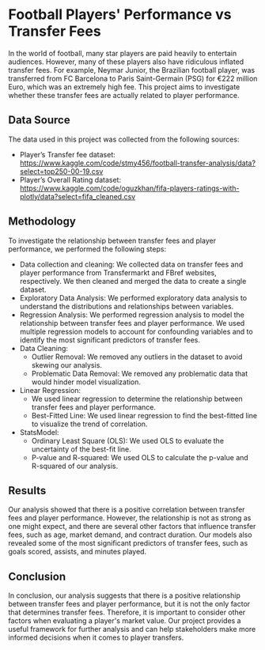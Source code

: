 # Football Players' Performance vs Transfer Fees
In the world of football, many star players are paid heavily to entertain audiences. However, many of these players also have ridiculous inflated transfer fees. For example, Neymar Junior, the Brazilian football player, was transferred from FC Barcelona to Paris Saint-Germain (PSG) for €222 million Euro, which was an extremely high fee. This project aims to investigate whether these transfer fees are actually related to player performance.

## Data Source
The data used in this project was collected from the following sources:

* Player’s Transfer fee dataset: https://www.kaggle.com/code/stmy456/football-transfer-analysis/data?select=top250-00-19.csv
* Player’s Overall Rating dataset: https://www.kaggle.com/code/oguzkhan/fifa-players-ratings-with-plotly/data?select=fifa_cleaned.csv

## Methodology
To investigate the relationship between transfer fees and player performance, we performed the following steps:

* Data collection and cleaning: We collected data on transfer fees and player performance from Transfermarkt and FBref websites, respectively. We then cleaned and merged the data to create a single dataset.
* Exploratory Data Analysis: We performed exploratory data analysis to understand the distributions and relationships between variables.
* Regression Analysis: We performed regression analysis to model the relationship between transfer fees and player performance. We used multiple regression models to account for confounding variables and to identify the most significant predictors of transfer fees.
* Data Cleaning:
  * Outlier Removal: We removed any outliers in the dataset to avoid skewing our analysis.
   * Problematic Data Removal: We removed any problematic data that would hinder model visualization.
* Linear Regression:
  * We used linear regression to determine the relationship between transfer fees and player performance.
  * Best-Fitted Line: We used linear regression to find the best-fitted line to visualize the trend of correlation.
* StatsModel:
  * Ordinary Least Square (OLS): We used OLS to evaluate the uncertainty of the best-fit line.
  * P-value and R-squared: We used OLS to calculate the p-value and R-squared of our analysis.

## Results
Our analysis showed that there is a positive correlation between transfer fees and player performance. However, the relationship is not as strong as one might expect, and there are several other factors that influence transfer fees, such as age, market demand, and contract duration. Our models also revealed some of the most significant predictors of transfer fees, such as goals scored, assists, and minutes played.

## Conclusion
In conclusion, our analysis suggests that there is a positive relationship between transfer fees and player performance, but it is not the only factor that determines transfer fees. Therefore, it is important to consider other factors when evaluating a player's market value. Our project provides a useful framework for further analysis and can help stakeholders make more informed decisions when it comes to player transfers.
